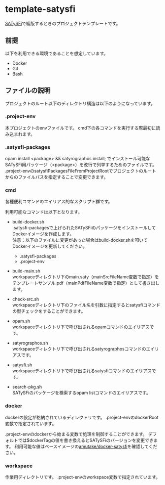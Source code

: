 # template-satysfi
[SATySFi](https://github.com/gfngfn/SATySFi)で組版するときのプロジェクトテンプレートです。

## 前提
以下を利用できる環境であることを想定しています。

* Docker
* Git
* Bash

## ファイルの説明
プロジェクトのルート以下のディレクトリ構造は以下のようになっています。
### .project-env
本プロジェクトのenvファイルです。
cmd下の各コマンドを実行する際最初に読み込まれます。

### .satysfi-packages
opam install \<package\> && satyrographos install;
でインストール可能なSATySFi用パッケージ（\<package\>）を改行で列挙するためのファイルです。
.project-envのsatysfiPackagesFileFromProjectRootでプロジェクトのルートからのファイルパスを指定することで変更できます。

### cmd
各種便利コマンドのエイリアス的なスクリプト群です。

利用可能なコマンドは以下となります。

* build-docker.sh<br/>.satysfi-packagesで上げられたSATySFiのパッケージをインストールしてDockerイメージを作成します。<br/>
注意：以下のファイルに変更があった場合はbuild-docker.shを叩いてDockerイメージを更新してください。
    * .satysfi-packages
    * .project-env

* build-main.sh<br/>workspaceディレクトリ下のmain.saty（mainSrcFileName変数で指定）をテンプレートサンプル.pdf（mainPdfFileName変数で指定）として書き出します。
* check-src.sh<br/>workspaceディレクトリ下のファイル名を引数に指定するとsatysfiコマンドの型チェックをすることができます。
* opam.sh<br/>workspaceディレクトリ下で呼び出されるopamコマンドのエイリアスです。
* satyrographos.sh<br/>workspaceディレクトリ下で呼び出されるsatyrographosコマンドのエイリアスです。
* satysfi.sh<br/>workspaceディレクトリ下で呼び出されるsatysfiコマンドのエイリアスです。
* search-pkg.sh<br/>SATySFiのパッケージを検索するopam listコマンドのエイリアスです。

### docker
dockerの設定が格納されているディレクトリです。
.project-envのdockerRoot変数で指定されています。

.project-envのdockerから始まる変数で処理を制御することができます。
デフォルトでは$dockerTagの値を書き換えるとSATySFiのバージョンを変更できます。
利用可能な値はベースイメージの[amutake/docker-satysfi](https://github.com/amutake/docker-satysfi)を確認してください。

### workspace
作業用ディレクトリです。
.project-envのworkspace変数で指定されています。

